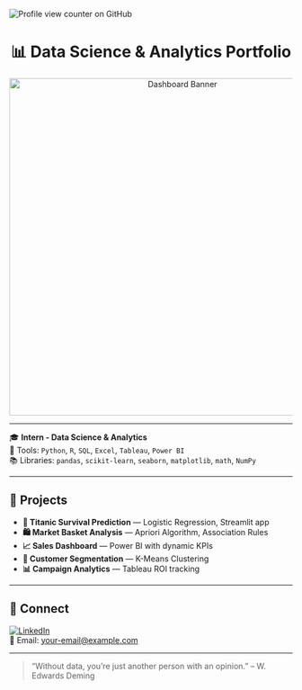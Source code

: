 ![Profile view counter on GitHub](https://komarev.com/ghpvc/?username=akashbakshi999)

<h1 align="center">📊 Data Science & Analytics Portfolio</h1>

<p align="center">
  <img src="https://user-images.githubusercontent.com/your-image-url.png" width="600" alt="Dashboard Banner"/>
</p>

---

🎓 **Intern - Data Science & Analytics**  
🔧 Tools: `Python`, `R`, `SQL`, `Excel`, `Tableau`, `Power BI`  
📚 Libraries: `pandas`, `scikit-learn`, `seaborn`, `matplotlib`, `math`, `NumPy`

---

## 🚀 Projects

- **🎯 Titanic Survival Prediction** — Logistic Regression, Streamlit app  
- **🛍 Market Basket Analysis** — Apriori Algorithm, Association Rules  
- **📈 Sales Dashboard** — Power BI with dynamic KPIs  
- **👥 Customer Segmentation** — K-Means Clustering  
- **📊 Campaign Analytics** — Tableau ROI tracking

---

## 📎 Connect

[![LinkedIn](https://img.shields.io/badge/LinkedIn-blue?logo=linkedin&style=flat-square)](https://linkedin.com/in/your-profile)  
📧 Email: your-email@example.com

---

> “Without data, you’re just another person with an opinion.” – W. Edwards Deming

